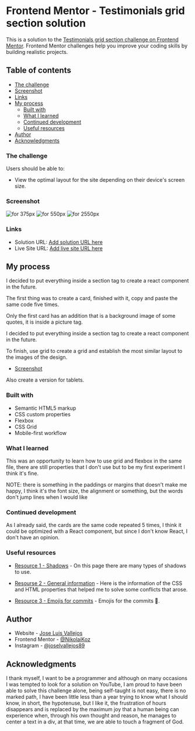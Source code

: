 # Frontend Mentor - Testimonials grid section solution

This is a solution to the [Testimonials grid section challenge on Frontend Mentor](https://www.frontendmentor.io/challenges/testimonials-grid-section-Nnw6J7Un7). Frontend Mentor challenges help you improve your coding skills by building realistic projects.



## Table of contents

  - [The challenge](#the-challenge)
  - [Screenshot](#screenshot)
  - [Links](#links)
- [My process](#my-process)
  - [Built with](#built-with)
  - [What I learned](#what-i-learned)
  - [Continued development](#continued-development)
  - [Useful resources](#useful-resources)
- [Author](#author)
- [Acknowledgments](#acknowledgments)



### The challenge

Users should be able to:

- View the optimal layout for the site depending on their device's screen size.



### Screenshot

![for 375px](./desing__375px.png)
![for 550px](./desing__550px.png)
![for 2550px](./desing__1440px.png)



### Links

- Solution URL: [Add solution URL here](https://github.com/NikolaiKoz/FrontendMetor-testimonial-grid-section-component.github.io)
- Live Site URL: [Add live site URL here](https://nikolaikoz.github.io/FrontendMetor-testimonial-grid-section-component.github.io/)



## My process

  I decided to put everything inside a section tag to create a react component in the future.

  The first thing was to create a card, finished with it, copy and paste the same code five times.

  Only the first card has an addition that is a background image of some quotes, it is inside a picture tag.

  I decided to put everything inside a section tag to create a react component in the future.

  To finish, use grid to create a grid and establish the most similar layout to the images of the design.
  - [Screenshot](#screenshot)

  Also create a version for tablets.



### Built with

- Semantic HTML5 markup
- CSS custom properties
- Flexbox
- CSS Grid
- Mobile-first workflow



### What I learned

  This was an opportunity to learn how to use grid and flexbox in the same file, there are still properties that I don't use but to be my first experiment I think it's fine.

  NOTE: there is something in the paddings or margins that doesn't make me happy, I think it's the font size, the alignment or something, but the words don't jump lines when I would like



### Continued development

  As I already said, the cards are the same code repeated 5 times, I think it could be optimized with a React component, but since I don't know React, I don't have an opinion.



### Useful resources

- [Resource 1 - Shadows](https://getcssscan.com/css-box-shadow-examples) - On this page there are many types of shadows to use.

- [Resourse 2 - General information](https://www.w3schools.com/) - Here is the information of the CSS and HTML properties that helped me to solve some conflicts that arose.

- [Resource 3 - Emojis for commits](https://gist.github.com/parmentf/035de27d6ed1dce0b36a) - Emojis for the commits :lipstick:.



## Author

- Website - [Jose Luis Vallejos](https://github.com/NikolaiKoz)
- Frontend Mentor - [@NikolaiKoz](https://www.frontendmentor.io/profile/NikolaiKoz)
- Instagram - [@joselvallejos89](https://www.instagram.com/joselvallejos89/)



## Acknowledgments

  I thank myself, I want to be a programmer and although on many occasions I was tempted to look for a solution on YouTube, I am proud to have been able to solve this challenge alone, being self-taught is not easy, there is no marked path, I have been little less than a year trying to know what I should know, in short, the hypotenuse, but I like it, the frustration of hours disappears and is replaced by the maximum joy that a human being can experience when, through his own thought and reason, he manages to center a text in a div, at that time, we are able to touch a fragment of God.
